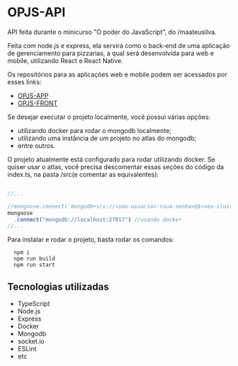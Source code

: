 # OPJS-API

API feita durante o minicurso "O poder do JavaScript", do /maateusilva.

Feita com node.js e express, ela servirá como o back-end de uma aplicação de gerenciamento para pizzarias, a qual será desenvolvida para web e mobile, utilizando React e React Native.

Os repositórios para as aplicações web e mobile podem ser acessados por esses links:
- [OPJS-APP](https://github.com/Vitor-Tx/opjs-app)
- [OPJS-FRONT](https://github.com/Vitor-Tx/opjs-front-end)

Se desejar executar o projeto localmente, você possui várias opções:
- utilizando docker para rodar o mongodb localmente;
- utilizando uma instância de um projeto no atlas do mongodb;
- entre outros.

O projeto atualmente está configurado para rodar utilizando docker. Se quiser usar o atlas, você precisa descomentar essas seções do código da index.ts, na pasta /src(e comentar as equivalentes):

```typescript

//...

//mongoose.connect(`mongodb+srv://<seu-usuario>:<sua-senha>@$<seu-cluster>.mongodb.net/?retryWrites=true&w=majority`) //caso for usar atlas
mongoose
  .connect("mongodb://localhost:27017") //usando docker
//...
```

Para instalar e rodar o projeto, basta rodar os comandos:

```
  npm i
  npm run build
  npm run start
```

## Tecnologias utilizadas

- TypeScript
- Node.js
- Express
- Docker
- Mongodb
- socket.io
- ESLint
- etc
